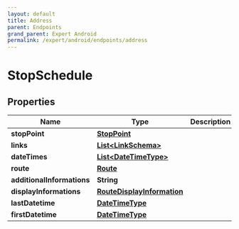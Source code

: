 ```yaml
---
layout: default
title: Address
parent: Endpoints
grand_parent: Expert Android
permalink: /expert/android/endpoints/address
---
```


# StopSchedule

## Properties
Name | Type | Description | Notes
------------ | ------------- | ------------- | -------------
**stopPoint** | [**StopPoint**](StopPoint.md) |  |  [optional]
**links** | [**List&lt;LinkSchema&gt;**](LinkSchema.md) |  |  [optional]
**dateTimes** | [**List&lt;DateTimeType&gt;**](DateTimeType.md) |  | 
**route** | [**Route**](Route.md) |  |  [optional]
**additionalInformations** | **String** |  | 
**displayInformations** | [**RouteDisplayInformation**](RouteDisplayInformation.md) |  |  [optional]
**lastDatetime** | [**DateTimeType**](DateTimeType.md) |  |  [optional]
**firstDatetime** | [**DateTimeType**](DateTimeType.md) |  |  [optional]



